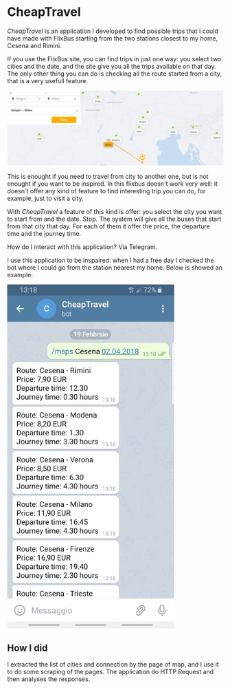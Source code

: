 # CheapTravel

_CheapTravel_ is an application I developed to find possible trips that I could have made with FlixBus starting from the two stations closest to my home, Cesena and Rimini.

If you use the FlixBus site, you can find trips in just one way: you select two cities and the date, and the site give you all the trips available on that day. The only other thing you can do is checking all the route started from a city, that is a very usefull feature.

![Interface](https://github.com/alessandrolombardini/CheapTravel/blob/main/img/Flixbus.PNG)

This is enought if you need to travel from city to another one, but is not enought if you want to be inspired. In this flixbus doesn't work very well: it doesn't offer any kind of feature to find interesting trip you can do, for example, just to visit a city.

With _CheapTravel_ a feature of this kind is offer: you select the city you want to start from and the date. Stop. The system will give all the buses that start from that city that day. For each of them it offer the price, the departure time and the journey time.

How do I interact with this application? Via Telegram.

I use this application to be inspaired: when I had a free day I checked the bot where I could go from the station nearest my home. Below is showed an example:

![Interface](https://github.com/alessandrolombardini/CheapTravel/blob/main/img/Telegram.jfif)

## How I did

I extracted the list of cities and connection by the page of map, and I use it to do some scraping of the pages. The application do HTTP Request and then analyses the responses.
